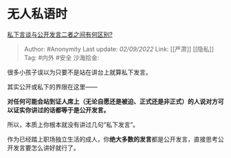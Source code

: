 # 无人私语时
[私下言谈与公开发言二者之间有何区别?](https://www.zhihu.com/question/551190285/answer/2655805701)

> Author: #Anonymity
> Last update: *02/09/2022*
> Link: [[严肃]] [[隐私]]
> Tag: #内外 #安全
> 沙海拾金:

很多小孩子误以为只要不是站在讲台上就算私下发言。

其实公开或私下的界限在这里——

**对任何可能会站到证人席上（无论自愿还是被迫、正式还是非正式）的人说对方可以证实你讲过的话都等于是公开发言。**

所以，本质上你根本就没有讲过几句“私下发言”。

作为已经踏上职场独立生活的成人，你**绝大多数的发言**都是公开发言，直接思考公开发言要怎么讲好就行了。
